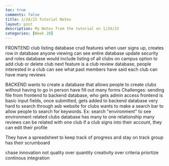 ```yaml
---
toc: true
comments: false
title: 1/24/23 Tutorial Notes
layout: post
description: My Notes from the tutorial on 1/24/23
categories: [Week 20]
---
```


FRONTEND
club listing database
crud features
when user signs up, creates row in database
anyone viewing can see entire database
update security and roles
database would include listing of all clubs on campus
option to add club or delete club
next feature is a club review database, people interested in a club can see what past members have said
each club can have many reviews

BACKEND
wants to create a database that allows people to create clubs without having to go in person have fill out many forms
Challenges: sending file from frontend to backend database, who gets admin access
frontend is basic input fields, once submitted, gets added to backend database
very hard to search through asb website for clubs
wants to make a search bar to allow people to search for keywords. Ex: search "environment" to see environment related clubs
database has many to one relationship
many reviews can be related with one club
if a club signs into their account, they can edit their profile

They have a spreadsheet to keep track of progress and stay on track
group has their scrumboard

chase innovation not 
quality over quantity
creativity over criteria
priortize continous integration